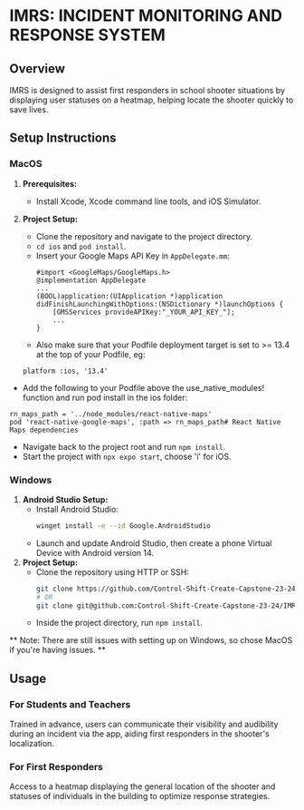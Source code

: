 # IMRS: INCIDENT MONITORING AND RESPONSE SYSTEM

## Overview
IMRS is designed to assist first responders in school shooter situations by displaying user statuses on a heatmap, helping locate the shooter quickly to save lives.

## Setup Instructions

### MacOS
1. **Prerequisites:**
    - Install Xcode, Xcode command line tools, and iOS Simulator.
2. **Project Setup:**
    - Clone the repository and navigate to the project directory.
    - `cd ios` and `pod install`.
    - Insert your Google Maps API Key in `AppDelegate.mm`:
      ```objc
      #import <GoogleMaps/GoogleMaps.h>
      @implementation AppDelegate
      ...
      (BOOL)application:(UIApplication *)application didFinishLaunchingWithOptions:(NSDictionary *)launchOptions {
          [GMSServices provideAPIKey:"_YOUR_API_KEY_"];
          ...
      }
      ```
    - Also make sure that your Podfile deployment target is set to >= 13.4 at the top of your Podfile, eg:
   
   ``platform :ios, '13.4'
      ``
  - Add the following to your Podfile above the use_native_modules! function and run pod install in the ios folder:

```Podfile
rn_maps_path = '../node_modules/react-native-maps'
pod 'react-native-google-maps', :path => rn_maps_path# React Native Maps dependencies
```

  - Navigate back to the project root and run `npm install`.
  - Start the project with `npx expo start`, choose 'i' for iOS.

### Windows
1. **Android Studio Setup:**
    - Install Android Studio:
      ```bash
      winget install -e --id Google.AndroidStudio
      ```
    - Launch and update Android Studio, then create a phone Virtual Device with Android version 14.
2. **Project Setup:**
    - Clone the repository using HTTP or SSH:
      ```bash
      git clone https://github.com/Control-Shift-Create-Capstone-23-24/IMRS-React-Native.git
      # OR
      git clone git@github.com:Control-Shift-Create-Capstone-23-24/IMRS-React-Native.git
      ```
    - Inside the project directory, run `npm install`.


** Note: There are still issues with setting up on Windows, so chose MacOS if you're having issues. **

## Usage

### For Students and Teachers
Trained in advance, users can communicate their visibility and audibility during an incident via the app, aiding first responders in the shooter's localization.

### For First Responders
Access to a heatmap displaying the general location of the shooter and statuses of individuals in the building to optimize response strategies.
